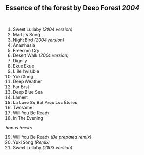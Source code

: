 ## Essence of the forest by Deep Forest *2004*

 

1. Sweet Lullaby *(2004 version)*
2. Marta's Song
3. Night Bird *(2004 version)*
4. Anasthasia
5. Freedom Cry
6. Desert Walk *(2004 version)*
7. Dignity
8. Ekue Ekue
9. L`île Invisible
10. Yuki Song
11. Deep Weather
12. Far East
13. Deep Blue Sea
14. Lament
15. La Lune Se Bat Avec Les Étoiles
16. Twosome
17. Will You Be Ready
18. In The Evening

*bonus tracks*

19. Will You Be Ready *(Be prepared remix)*
20. Yuki Song *(Remix)*
21. Sweet Lullaby *(2003 version)*
